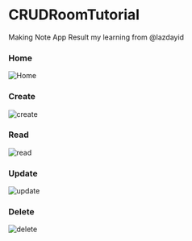 # CRUDRoomTutorial
Making Note App
Result my learning from @lazdayid

### **Home**
![Home](https://user-images.githubusercontent.com/63504249/97698958-f83f7380-1adb-11eb-825e-4d5dbc4c14c4.png)

### **Create**
![create](https://user-images.githubusercontent.com/63504249/97699012-0ee5ca80-1adc-11eb-803d-dde79f026ac3.png)

### **Read**
![read](https://user-images.githubusercontent.com/63504249/97699063-21600400-1adc-11eb-9ab2-a77138b80c98.png)

### **Update**
![update](https://user-images.githubusercontent.com/63504249/97699103-2d4bc600-1adc-11eb-9ad2-c158873dd634.png)

### **Delete**
![delete](https://user-images.githubusercontent.com/63504249/97699166-46ed0d80-1adc-11eb-96c1-dfd1124069c2.png)
